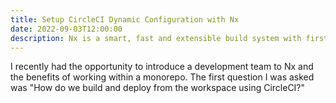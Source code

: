 ```yaml
---
title: Setup CircleCI Dynamic Configuration with Nx
date: 2022-09-03T12:00:00
description: Nx is a smart, fast and extensible build system with first class monorepo support making it trivial to determine what projects in the workspace need to be rebuilt and deployed. CircleCI is a powerful CI/CD tool and Dynamic Configuration is particularly useful for monorepos. This series of articles will explore techniques to use Nx to generate dynamic configuration for CircleCI.
---
```


I recently had the opportunity to introduce a development team to Nx and the benefits of working within a monorepo. The first question I was asked was "How do we build and deploy from the workspace using CircleCI?"
